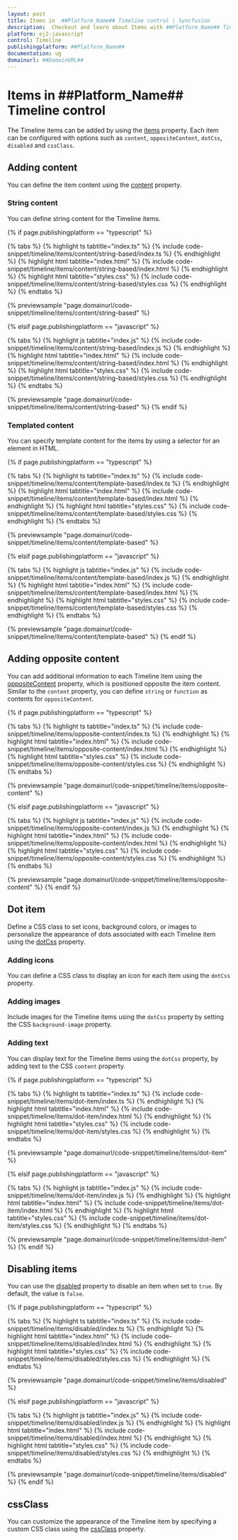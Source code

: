```yaml
---
layout: post
title: Items in  ##Platform_Name## Timeline control | Syncfusion
description:  Checkout and learn about Items with ##Platform_Name## Timeline control of Syncfusion Essential JS 2 and more.
platform: ej2-javascript
control: Timeline
publishingplatform: ##Platform_Name##
documentation: ug
domainurl: ##DomainURL##
---
```


# Items in ##Platform_Name## Timeline control

The Timeline items can be added by using the [items](../api/timeline#items) property. Each item can be configured with options such as `content`, `oppositeContent`, `dotCss`, `disabled` and `cssClass`.

## Adding content

You can define the item content using the [content](../api/timeline#items#content) property.

### String content

You can define string content for the Timeline items.

{% if page.publishingplatform == "typescript" %}

{% tabs %}
{% highlight ts tabtitle="index.ts" %}
{% include code-snippet/timeline/items/content/string-based/index.ts %}
{% endhighlight %}
{% highlight html tabtitle="index.html" %}
{% include code-snippet/timeline/items/content/string-based/index.html %}
{% endhighlight %}
{% highlight html tabtitle="styles.css" %}
{% include code-snippet/timeline/items/content/string-based/styles.css %}
{% endhighlight %}
{% endtabs %}

{% previewsample "page.domainurl/code-snippet/timeline/items/content/string-based" %}

{% elsif page.publishingplatform == "javascript" %}

{% tabs %}
{% highlight js tabtitle="index.js" %}
{% include code-snippet/timeline/items/content/string-based/index.js %}
{% endhighlight %}
{% highlight html tabtitle="index.html" %}
{% include code-snippet/timeline/items/content/string-based/index.html %}
{% endhighlight %}
{% highlight html tabtitle="styles.css" %}
{% include code-snippet/timeline/items/content/string-based/styles.css %}
{% endhighlight %}
{% endtabs %}

{% previewsample "page.domainurl/code-snippet/timeline/items/content/string-based" %}
{% endif %}

### Templated content

You can specify template content for the items by using a selector for an element in HTML.

{% if page.publishingplatform == "typescript" %}

{% tabs %}
{% highlight ts tabtitle="index.ts" %}
{% include code-snippet/timeline/items/content/template-based/index.ts %}
{% endhighlight %}
{% highlight html tabtitle="index.html" %}
{% include code-snippet/timeline/items/content/template-based/index.html %}
{% endhighlight %}
{% highlight html tabtitle="styles.css" %}
{% include code-snippet/timeline/items/content/template-based/styles.css %}
{% endhighlight %}
{% endtabs %}

{% previewsample "page.domainurl/code-snippet/timeline/items/content/template-based" %}

{% elsif page.publishingplatform == "javascript" %}

{% tabs %}
{% highlight js tabtitle="index.js" %}
{% include code-snippet/timeline/items/content/template-based/index.js %}
{% endhighlight %}
{% highlight html tabtitle="index.html" %}
{% include code-snippet/timeline/items/content/template-based/index.html %}
{% endhighlight %}
{% highlight html tabtitle="styles.css" %}
{% include code-snippet/timeline/items/content/template-based/styles.css %}
{% endhighlight %}
{% endtabs %}

{% previewsample "page.domainurl/code-snippet/timeline/items/content/template-based" %}
{% endif %}

## Adding opposite content

You can add additional information to each Timeline item using the [oppositeContent](../api/timeline#items#oppositeContent) property, which is positioned opposite the item content. Similar to the `content` property, you can define `string` or `function` as contents for `oppositeContent`.

{% if page.publishingplatform == "typescript" %}

{% tabs %}
{% highlight ts tabtitle="index.ts" %}
{% include code-snippet/timeline/items/opposite-content/index.ts %}
{% endhighlight %}
{% highlight html tabtitle="index.html" %}
{% include code-snippet/timeline/items/opposite-content/index.html %}
{% endhighlight %}
{% highlight html tabtitle="styles.css" %}
{% include code-snippet/timeline/items/opposite-content/styles.css %}
{% endhighlight %}
{% endtabs %}

{% previewsample "page.domainurl/code-snippet/timeline/items/opposite-content" %}

{% elsif page.publishingplatform == "javascript" %}

{% tabs %}
{% highlight js tabtitle="index.js" %}
{% include code-snippet/timeline/items/opposite-content/index.js %}
{% endhighlight %}
{% highlight html tabtitle="index.html" %}
{% include code-snippet/timeline/items/opposite-content/index.html %}
{% endhighlight %}
{% highlight html tabtitle="styles.css" %}
{% include code-snippet/timeline/items/opposite-content/styles.css %}
{% endhighlight %}
{% endtabs %}

{% previewsample "page.domainurl/code-snippet/timeline/items/opposite-content" %}
{% endif %}

## Dot item

Define a CSS class to set icons, background colors, or images to personalize the appearance of dots associated with each Timeline item using the [dotCss](../api/timeline#items#dotCss) property.

### Adding icons

You can define a CSS class to display an icon for each item using the `dotCss` property.

### Adding images

Include images for the Timeline items using the `dotCss` property by setting the CSS `background-image` property.

### Adding text

You can display text for the Timeline items using the `dotCss` property, by adding text to the CSS `content` property.

{% if page.publishingplatform == "typescript" %}

{% tabs %}
{% highlight ts tabtitle="index.ts" %}
{% include code-snippet/timeline/items/dot-item/index.ts %}
{% endhighlight %}
{% highlight html tabtitle="index.html" %}
{% include code-snippet/timeline/items/dot-item/index.html %}
{% endhighlight %}
{% highlight html tabtitle="styles.css" %}
{% include code-snippet/timeline/items/dot-item/styles.css %}
{% endhighlight %}
{% endtabs %}

{% previewsample "page.domainurl/code-snippet/timeline/items/dot-item" %}

{% elsif page.publishingplatform == "javascript" %}

{% tabs %}
{% highlight js tabtitle="index.js" %}
{% include code-snippet/timeline/items/dot-item/index.js %}
{% endhighlight %}
{% highlight html tabtitle="index.html" %}
{% include code-snippet/timeline/items/dot-item/index.html %}
{% endhighlight %}
{% highlight html tabtitle="styles.css" %}
{% include code-snippet/timeline/items/dot-item/styles.css %}
{% endhighlight %}
{% endtabs %}

{% previewsample "page.domainurl/code-snippet/timeline/items/dot-item" %}
{% endif %}

## Disabling items

You can use the [disabled](../api/timeline#items#disabled) property to disable an item when set to `true`. By default, the value is `false`.

{% if page.publishingplatform == "typescript" %}

{% tabs %}
{% highlight ts tabtitle="index.ts" %}
{% include code-snippet/timeline/items/disabled/index.ts %}
{% endhighlight %}
{% highlight html tabtitle="index.html" %}
{% include code-snippet/timeline/items/disabled/index.html %}
{% endhighlight %}
{% highlight html tabtitle="styles.css" %}
{% include code-snippet/timeline/items/disabled/styles.css %}
{% endhighlight %}
{% endtabs %}

{% previewsample "page.domainurl/code-snippet/timeline/items/disabled" %}

{% elsif page.publishingplatform == "javascript" %}

{% tabs %}
{% highlight js tabtitle="index.js" %}
{% include code-snippet/timeline/items/disabled/index.js %}
{% endhighlight %}
{% highlight html tabtitle="index.html" %}
{% include code-snippet/timeline/items/disabled/index.html %}
{% endhighlight %}
{% highlight html tabtitle="styles.css" %}
{% include code-snippet/timeline/items/disabled/styles.css %}
{% endhighlight %}
{% endtabs %}

{% previewsample "page.domainurl/code-snippet/timeline/items/disabled" %}
{% endif %}

## cssClass

You can customize the appearance of the Timeline item by specifying a custom CSS class using the [cssClass](../api/timeline#items#cssClass) property.